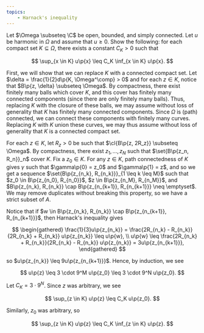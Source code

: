 ```yaml
---
topics:
    - Harnack's inequality
---
```


<problem>

Let $\Omega \subseteq \C$ be open, bounded, and simply connected. Let $u$ be harmonic in $\Omega$ and assume that $u \geq 0$. Show the following: for each compact set $K \subseteq \Omega$, there exists a constant $C_K > 0$ such that

$$
\sup_{x \in K} u\p{x} \leq C_K \inf_{x \in K} u\p{x}.
$$

</problem>

<solution>

First, we will show that we can replace $K$ with a connected compact set. Let $\delta = \frac{1}{2}d\p{K, \Omega^\comp} > 0$ and for each $z \in K$, notice that $B\p{z, \delta} \subseteq \Omega$. By compactness, there exist finitely many balls which cover $K$, and this cover has finitely many connected components (since there are only finitely many balls). Thus, replacing $K$ with the closure of these balls, we may assume without loss of generality that $K$ has finitely many connected components. Since $\Omega$ is (path) connected, we can connect these components with finitely many curves. Replacing $K$ with $K$ union these curves, we may thus assume without loss of generality that $K$ is a connected compact set.

For each $z \in K$, let $R_z > 0$ be such that $\cl{B\p{z, 2R_z}} \subseteq \Omega$. By compactness, there exist $z_1, \ldots, z_N$ such that $\set{B\p{z_n, R_n}}_n$ cover $K$. Fix a $z_0 \in K$. For any $z \in K$, path connectedness of $K$ gives $\gamma$ such that $\gamma\p{0} = z_0$ and $\gamma\p{1} = z$, and so we get a sequence $\set{B\p{z_{n_k}, R_{n_k}}}_{1 \leq k \leq M}$ such that $z_0 \in B\p{z_{n_0}, R_{n_0}}$, $z \in B\p{z_{n_M}, R_{n_M}}$, and $B\p{z_{n_k}, R_{n_k}} \cap B\p{z_{n_{k+1}}, R_{n_{k+1}}} \neq \emptyset$. We may remove duplicates without breaking this property, so we have a strict subset of $A$.

Notice that if $w \in B\p{z_{n_k}, R_{n_k}} \cap B\p{z_{n_{k+1}}, R_{n_{k+1}}}$, then Harnack's inequality gives

$$
\begin{gathered}
    \frac{1}{3}u\p{z_{n_k}}
        = \frac{2R_{n_k} - R_{n_k}}{2R_{n_k} + R_{n_k}} u\p{z_{n_k}}
        \leq u\p{w}, \\
    u\p{w}
        \leq \frac{2R_{n_k} + R_{n_k}}{2R_{n_k} - R_{n_k}} u\p{z_{n_k}}
        = 3u\p{z_{n_{k+1}}},
\end{gathered}
$$

so $u\p{z_{n_k}} \leq 9u\p{z_{n_{k+1}}}$. Hence, by induction, we see

$$
u\p{z} \leq 3 \cdot 9^M u\p{z_0} \leq 3 \cdot 9^N u\p{z_0}.
$$

Let $C_K = 3 \cdot 9^N$. Since $z$ was arbitrary, we see

$$
\sup_{z \in K} u\p{z} \leq C_K u\p{z_0}.
$$

Similarly, $z_0$ was arbitrary, so

$$
\sup_{z \in K} u\p{z} \leq C_K \inf_{z \in K} u\p{z}.
$$

</solution>
